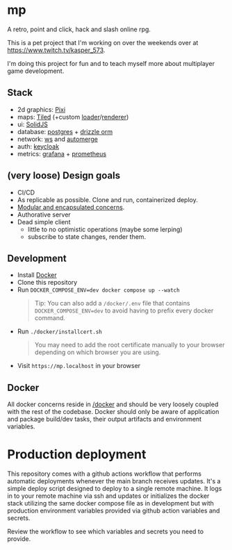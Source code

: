 # mp

A retro, point and click, hack and slash online rpg.

This is a pet project that I'm working on over the weekends over at https://www.twitch.tv/kasper_573.

I'm doing this project for fun and to teach myself more about multiplayer game development.

## Stack

- 2d graphics: [Pixi](https://pixijs.com/)
- maps: [Tiled](https://www.mapeditor.org/) (+custom [loader](packages/tiled-loader)/[renderer](packages/tiled-renderer))
- ui: [SolidJS](https://www.solidjs.com/)
- database: [postgres](https://www.postgresql.org/) + [drizzle orm](https://orm.drizzle.team/)
- network: [ws](https://www.npmjs.com/package/ws) and [automerge](https://automerge.org/)
- auth: [keycloak](https://www.keycloak.org/)
- metrics: [grafana](https://grafana.com/) + [prometheus](https://prometheus.io/)

## (very loose) Design goals

- CI/CD
- As replicable as possible. Clone and run, containerized deploy.
- [Modular and encapsulated concerns](packages).
- Authorative server
- Dead simple client
  - little to no optimistic operations (maybe some lerping)
  - subscribe to state changes, render them.

## Development

- Install [Docker](https://www.docker.com/)
- Clone this repository
- Run `DOCKER_COMPOSE_ENV=dev docker compose up --watch`
  > Tip: You can also add a `/docker/.env` file that contains `DOCKER_COMPOSE_ENV=dev` to avoid having to prefix every docker command.
- Run `./docker/installcert.sh`
  > You may need to add the root certificate manually to your browser depending on which browser you are using.
- Visit `https://mp.localhost` in your browser

## Docker

All docker concerns reside in [/docker](/docker) and should be very loosely coupled with the rest of the codebase. Docker should only be aware of application and package build/dev tasks, their output artifacts and environment variables.

# Production deployment

This repository comes with a github actions workflow that performs automatic deployments whenever the main branch receives updates. It's a simple deploy script designed to deploy to a single remote machine. It logs in to your remote machine via ssh and updates or initializes the docker stack utilizing the same docker compose file as in development but with production environment variables provided via github action variables and secrets.

Review the workflow to see which variables and secrets you need to provide.
